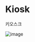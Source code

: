 # Kiosk
키오스크

![image](https://user-images.githubusercontent.com/112944851/215023154-bb1ed1a2-966a-46a0-8fd0-84b8d1edb3cb.png)
